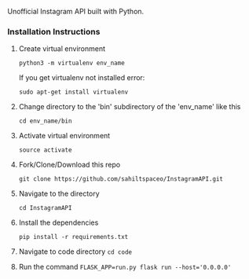 

Unofficial Instagram API built with Python.

### Installation Instructions

1. Create virtual environment

	`python3 -m virtualenv env_name`
	
	If you get virtualenv not installed error:

	`sudo apt-get install virtualenv`


2. Change directory to the 'bin' subdirectory of the 'env_name' like this
	
	`cd env_name/bin`


3. Activate virtual environment

	`source activate`


4. Fork/Clone/Download this repo

    `git clone https://github.com/sahiltspaceo/InstagramAPI.git`

 
5. Navigate to the directory

    `cd InstagramAPI`


6. Install the dependencies

    `pip install -r requirements.txt`


7. Navigate to code directory
	 `cd code`


8. Run the command
	`FLASK_APP=run.py flask run --host='0.0.0.0'`


